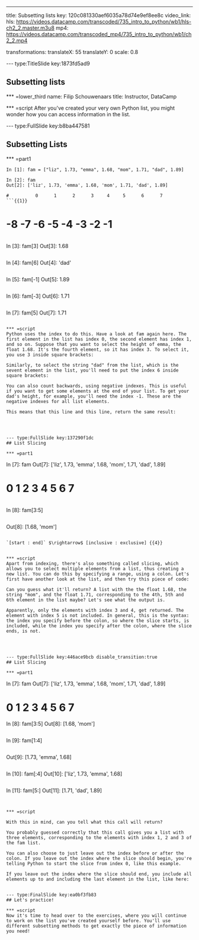 ---
title: Subsetting lists
key: 120c081330aef6035a78d74e9ef8ee8c
video_link:
    hls: https://videos.datacamp.com/transcoded/735_intro_to_python/wb1/hls-ch2_2.master.m3u8
    mp4: https://videos.datacamp.com/transcoded_mp4/735_intro_to_python/wb1/ch2_2.mp4

transformations:
    translateX: 55
    translateY: 0
    scale: 0.8

--- type:TitleSlide key:1873fd5ad9
## Subsetting lists


*** =lower_third
name: Filip Schouwenaars
title: Instructor, DataCamp

*** =script
After you've created your very own Python list, you might wonder how you can access information in the list. 




--- type:FullSlide key:b8ba447581
## Subsetting Lists

*** =part1
```
In [1]: fam = ["liz", 1.73, "emma", 1.68, "mom", 1.71, "dad", 1.89]

In [2]: fam
Out[2]: ['liz', 1.73, 'emma', 1.68, 'mom', 1.71, 'dad', 1.89]
```
```
#          0      1      2      3     4     5      6      7
```{{1}}
```
#         -8     -7     -6     -5    -4    -3     -2     -1
 
```{{5}}

```
In [3]: fam[3]
Out[3]: 1.68
```{{2}}
```
In [4]: fam[6]
Out[4]: 'dad'
```{{3}}
```
In [5]: fam[-1]
Out[5]: 1.89
```{{4}}
```
In [6]: fam[-3]
Out[6]: 1.71
```{{6}}
```
In [7]: fam[5]
Out[7]: 1.71
```{{7}}

*** =script
Python uses the index to do this. Have a look at fam again here. The first element in the list has index 0, the second element has index 1, and so on. Suppose that you want to select the height of emma, the float 1.68. It's the fourth element, so it has index 3. To select it, you use 3 inside square brackets:

Similarly, to select the string "dad" from the list, which is the sevent element in the list, you'll need to put the index 6 inside square brackets:

You can also count backwards, using negative indexes. This is useful if you want to get some elements at the end of your list. To get your dad's height, for example, you'll need the index -1. These are the negative indexes for all list elements.

This means that this line and this line, return the same result:




--- type:FullSlide key:137290f1dc
## List Slicing

*** =part1
```
In [7]: fam
Out[7]: ['liz', 1.73, 'emma', 1.68, 'mom', 1.71, 'dad', 1.89]
#          0      1      2      3     4     5      6      7
``` {{1}}

```
In [8]: fam[3:5]
```{{2}}
```
Out[8]: [1.68, 'mom']
```{{3}}

`[start : end]` $\rightarrow$ [inclusive : exclusive] {{4}}


*** =script
Apart from indexing, there's also something called slicing, which allows you to select multiple elements from a list, thus creating a new list. You can do this by specifying a range, using a colon. Let's first have another look at the list, and then try this piece of code:

Can you guess what it'll return? A list with the the float 1.68, the string "mom", and the float 1.71, corresponding to the 4th, 5th and 6th element in the list maybe? Let's see what the output is.

Apparently, only the elements with index 3 and 4, get returned. The element with index 5 is not included. In general, this is the syntax: the index you specify before the colon, so where the slice starts, is included, while the index you specify after the colon, where the slice ends, is not.




--- type:FullSlide key:446ace9bcb disable_transition:true
## List Slicing

*** =part1
```
In [7]: fam
Out[7]: ['liz', 1.73, 'emma', 1.68, 'mom', 1.71, 'dad', 1.89]
#          0      1      2      3     4     5      6      7

In [8]: fam[3:5]
Out[8]: [1.68, 'mom']
```
```
In [9]: fam[1:4]
``` {{1}}
```
Out[9]: [1.73, 'emma', 1.68]
``` {{2}}
```
In [10]: fam[:4]
Out[10]: ['liz', 1.73, 'emma', 1.68]
``` {{3}}
```
In [11]: fam[5:]
Out[11]: [1.71, 'dad', 1.89]
``` {{4}}


*** =script

With this in mind, can you tell what this call will return?

You probably guessed correctly that this call gives you a list with three elements, corresponding to the elements with index 1, 2 and 3 of the fam list.

You can also choose to just leave out the index before or after the colon. If you leave out the index where the slice should begin, you're telling Python to start the slice from index 0, like this example.

If you leave out the index where the slice should end, you include all elements up to and including the last element in the list, like here:


--- type:FinalSlide key:ea0bf3fb83
## Let's practice!

*** =script
Now it's time to head over to the exercises, where you will continue to work on the list you've created yourself before. You'll use different subsetting methods to get exactly the piece of information you need!